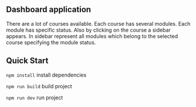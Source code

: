 ## Dashboard application
There are a lot of courses available. Each course has several modules. Each module has specific status.
Also by clicking on the course a sidebar appears. In sidebar represent all modules which belong to the selected course specifying the module status.

## Quick Start
`npm install`  install dependencies

`npm run build` build project

`npm run dev` run project

